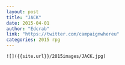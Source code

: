 ```yaml
---
layout: post
title: "JACK"
date: 2015-04-01
author: "Edcrab"
link: "https://twitter.com/campaignwhereu"
categories: 2015 rpg
---
```

```
![]({{site.url}}/2015images/JACK.jpg)
```
